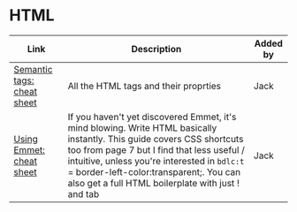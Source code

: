 # HTML

| Link | Description | Added by |
| ---- | ----------- | -------- |
| [Semantic tags: cheat sheet](https://websitesetup.org/wp-content/uploads/2014/09/html5-cheat-sheet.png) | All the HTML tags and their proprties | Jack |
|[Using Emmet: cheat sheet](https://docs.emmet.io/cheatsheet-a5.pdf)|If you haven't yet discovered Emmet, it's mind blowing. Write HTML basically instantly. This guide covers CSS shortcuts too from page 7 but I find that less useful / intuitive, unless you're interested in `bdlc:t` = border-left-color:transparent;. You can also get a full HTML boilerplate with just ! and tab |Jack|

